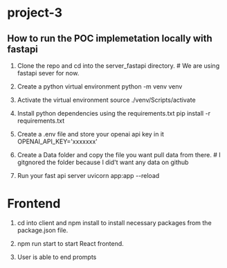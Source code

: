 # project-3

## How to run the POC implemetation locally with fastapi

1. Clone the repo and cd into the server_fastapi directory. # We are using fastapi sever for now.
   
2. Create a python virtual environment 
    python -m venv venv

3. Activate the virtual environment
    source ./venv/Scripts/activate

4. Install python dependencies using the requirements.txt
    pip install -r requirements.txt

5. Create a .env file and store your openai api key in it
    OPENAI_API_KEY='xxxxxxx'

6. Create a Data folder and copy the file you want pull data from there. # I gitgnored the folder because I did't want any data on github

7. Run your fast api server
    uvicorn app:app --reload

# Frontend

1. cd into client and npm install to install necessary packages from the package.json file.
 
3. npm run start to start React frontend.

4. User is able to end prompts

